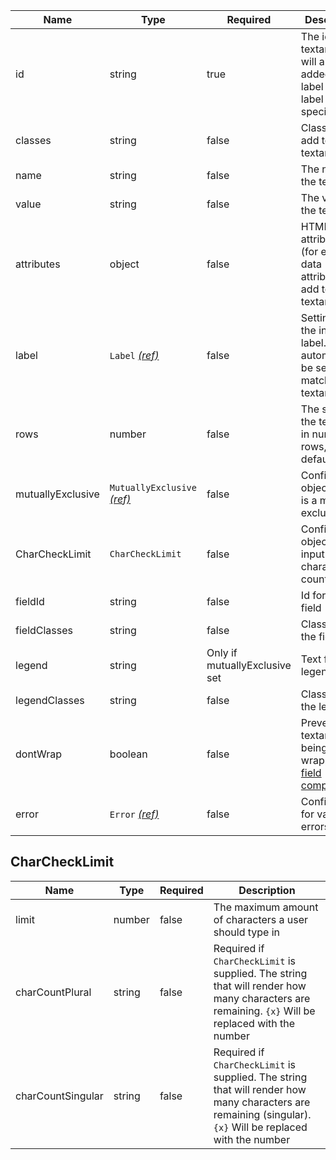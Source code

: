 | Name              | Type                                                          | Required                      | Description                                                                            |
| ----------------- | ------------------------------------------------------------- | ----------------------------- | -------------------------------------------------------------------------------------- |
| id                | string                                                        | true                          | The id of the textarea. This will also be added to the label if a label is specified   |
| classes           | string                                                        | false                         | Classes to add to the textarea                                                         |
| name              | string                                                        | false                         | The name of the textarea                                                               |
| value             | string                                                        | false                         | The value of the textarea                                                              |
| attributes        | object                                                        | false                         | HTML attributes (for example data attributes) to add to the textarea                   |
| label             | `Label` [_(ref)_](/components/label)                          | false                         | Settings for the input label. `for` will automatically be set to match the textarea id |
| rows              | number                                                        | false                         | The size of the text area in number of rows, defaults to 8                             |
| mutuallyExclusive | `MutuallyExclusive` [_(ref)_](/components/mutually-exclusive) | false                         | Configuration object if this is a mutually exclusive list                              |
| CharCheckLimit    | `CharCheckLimit`                                              | false                         | Configuration object if this input has a character count                               |
| fieldId           | string                                                        | false                         | Id for the field                                                                       |
| fieldClasses      | string                                                        | false                         | Classes for the field                                                                  |
| legend            | string                                                        | Only if mutuallyExclusive set | Text for the legend                                                                    |
| legendClasses     | string                                                        | false                         | Classes for the legend                                                                 |
| dontWrap          | boolean                                                       | false                         | Prevents the textarea from being wrapped in a [field component](/components/field)     |
| error             | `Error` [_(ref)_](/components/error)                          | false                         | Configuration for validation errors                                                    |

## CharCheckLimit

| Name              | Type   | Required | Description                                                                                                                                                |
| ----------------- | ------ | -------- | ---------------------------------------------------------------------------------------------------------------------------------------------------------- |
| limit             | number | false    | The maximum amount of characters a user should type in                                                                                                     |
| charCountPlural   | string | false    | Required if `CharCheckLimit` is supplied. The string that will render how many characters are remaining. `{x}` Will be replaced with the number            |
| charCountSingular | string | false    | Required if `CharCheckLimit` is supplied. The string that will render how many characters are remaining (singular). `{x}` Will be replaced with the number |

